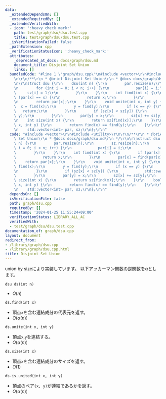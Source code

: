 ```yaml
---
data:
  _extendedDependsOn: []
  _extendedRequiredBy: []
  _extendedVerifiedWith:
  - icon: ':heavy_check_mark:'
    path: test/graph/dsu/dsu.test.cpp
    title: test/graph/dsu/dsu.test.cpp
  _isVerificationFailed: false
  _pathExtension: cpp
  _verificationStatusIcon: ':heavy_check_mark:'
  attributes:
    _deprecated_at_docs: docs/graph/dsu.md
    document_title: Disjoint Set Union
    links: []
  bundledCode: "#line 1 \"graph/dsu.cpp\"\n#include <vector>\r\n#include <utility>\r\
    \n\r\n/**\r\n * @brief Disjoint Set Union\r\n * @docs docs/graph/dsu.md\r\n */\r\
    \n\r\nstruct dsu {\r\n    dsu(int n) {\r\n        par.resize(n);\r\n        sz.resize(n);\r\
    \n        for (int i = 0; i < n; i++) {\r\n            par[i] = i;\r\n       \
    \     sz[i] = 1;\r\n        }\r\n    }\r\n    int find(int x) {\r\n        if\
    \ (par[x] == x) {\r\n            return x;\r\n        }\r\n        par[x] = find(par[x]);\r\
    \n        return par[x];\r\n    }\r\n    void unite(int x, int y) {\r\n      \
    \  x = find(x);\r\n        y = find(y);\r\n        if (x == y) {\r\n         \
    \   return;\r\n        }\r\n        if (sz[x] < sz[y]) {\r\n            std::swap(x,\
    \ y);\r\n        }\r\n        par[y] = x;\r\n        sz[x] += sz[y];\r\n    }\r\
    \n    int size(int x) {\r\n        return sz[find(x)];\r\n    }\r\n    bool is_united(int\
    \ x, int y) {\r\n        return find(x) == find(y);\r\n    }\r\n\r\nprivate:\r\
    \n    std::vector<int> par, sz;\r\n};\r\n"
  code: "#include <vector>\r\n#include <utility>\r\n\r\n/**\r\n * @brief Disjoint\
    \ Set Union\r\n * @docs docs/graph/dsu.md\r\n */\r\n\r\nstruct dsu {\r\n    dsu(int\
    \ n) {\r\n        par.resize(n);\r\n        sz.resize(n);\r\n        for (int\
    \ i = 0; i < n; i++) {\r\n            par[i] = i;\r\n            sz[i] = 1;\r\n\
    \        }\r\n    }\r\n    int find(int x) {\r\n        if (par[x] == x) {\r\n\
    \            return x;\r\n        }\r\n        par[x] = find(par[x]);\r\n    \
    \    return par[x];\r\n    }\r\n    void unite(int x, int y) {\r\n        x =\
    \ find(x);\r\n        y = find(y);\r\n        if (x == y) {\r\n            return;\r\
    \n        }\r\n        if (sz[x] < sz[y]) {\r\n            std::swap(x, y);\r\n\
    \        }\r\n        par[y] = x;\r\n        sz[x] += sz[y];\r\n    }\r\n    int\
    \ size(int x) {\r\n        return sz[find(x)];\r\n    }\r\n    bool is_united(int\
    \ x, int y) {\r\n        return find(x) == find(y);\r\n    }\r\n\r\nprivate:\r\
    \n    std::vector<int> par, sz;\r\n};\r\n"
  dependsOn: []
  isVerificationFile: false
  path: graph/dsu.cpp
  requiredBy: []
  timestamp: '2024-01-25 11:55:24+09:00'
  verificationStatus: LIBRARY_ALL_AC
  verifiedWith:
  - test/graph/dsu/dsu.test.cpp
documentation_of: graph/dsu.cpp
layout: document
redirect_from:
- /library/graph/dsu.cpp
- /library/graph/dsu.cpp.html
title: Disjoint Set Union
---
```


union by sizeにより実装しています。
以下アッカーマン関数の逆関数を$\alpha$とします。

```dsu ds(int n)```
- $O(n)$


```ds.find(int x)```
- 頂点`x`を含む連結成分の代表元を返す。
- $O(\alpha(n))$


```ds.unite(int x, int y)```
- 頂点`x`,`y`を連結する。
- $O(\alpha(n))$

```ds.size(int x)```
- 頂点`x`を含む連結成分のサイズを返す。
- $O(1)$

```ds.is_united(int x, int y)```
- 頂点のペア`(x, y)`が連結であるかを返す。
- $O(\alpha(n))$